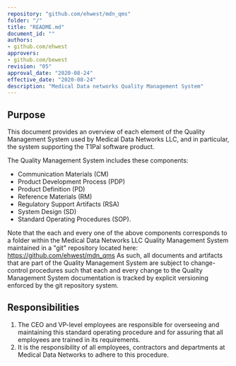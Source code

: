 ```yaml
---
repository: "github.com/ehwest/mdn_qms"
folder: "/"
title: "README.md"
document_id: ""
authors:
- github.com/ehwest
approvers:
- github.com/bewest
revision: "05"
approval_date: "2020-08-24"
effective_date: "2020-08-24"
description: "Medical Data networks Quality Management System"
---
```



## Purpose

This document provides an overview of each element of the Quality Management System used by Medical Data Networks LLC, and in particular, the system supporting the T1Pal software product.

The Quality Management System includes these components:

 + Communication Materials (CM)
 + Product Development Process (PDP)
 + Product Definition (PD)
 + Reference Materials (RM)
 + Regulatory Support Artifacts (RSA)
 + System Design (SD)
 + Standard Operating Procedures (SOP).

Note that the each and every one of the above components corresponds to a folder within the Medical Data Networks LLC Quality Management System maintained in a "git" repository located here:  https://github.com/ehwest/mdn_qms
As such, all documents and artifacts that are part of the Quality Management System are subject to change-control procedures such that each and every change to the Quality Management System documentation is tracked by explicit versioning enforced by the git repository system.


## Responsibilities

1. The CEO and VP-level employees are responsible for overseeing and maintaining this standard operating procedure and for assuring that all employees are trained in its requirements.
2. It is the responsibility of all employees, contractors and departments at Medical Data Networks to adhere to this procedure.
